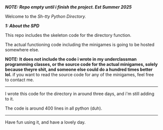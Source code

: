 ***NOTE: Repo empty until i finish the project. Est Summer 2025***

Welcome to the *Sh-tty Python Directory.*

***1: About the SPD***

This repo includes the skeleton code for the directory function. 

The actual functioning code including the minigames is going to be hosted somewhere else.

**NOTE: It does not include the code i wrote in my underclassman programming classes, or the source code for the actual minigames, solely because theyre shit, and someone else could do a hundred times better lol.**
  if you want to read the source code for any of the minigames, feel free to contact me.

----

I wrote this code for the directory in around three days, and i'm still adding to it. 

The code is around 400 lines in all python (duh).

----

Have fun using it, and have a lovely day.
